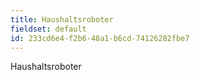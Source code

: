 ```yaml
---
title: Haushaltsroboter
fieldset: default
id: 233cd6e4-f2b6-48a1-b6cd-74126282fbe7
---
```

Haushaltsroboter